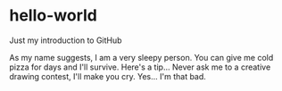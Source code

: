 # hello-world
Just my introduction to GitHub

As my name suggests, I am a very sleepy person. You can give me cold pizza for days and I'll survive.
Here's a tip... Never ask me to a creative drawing contest, I'll make you cry.
Yes... I'm that bad.

